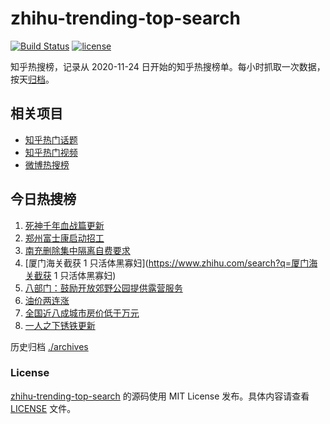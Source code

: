 # zhihu-trending-top-search

[![Build Status](https://github.com/justjavac/zhihu-trending-top-search/workflows/ci/badge.svg?branch=main)](https://github.com/justjavac/zhihu-trending-top-search/actions)
[![license](https://img.shields.io/github/license/justjavac/zhihu-trending-top-search)](https://github.com/justjavac/zhihu-trending-top-search/blob/main/LICENSE)

知乎热搜榜，记录从 2020-11-24 日开始的知乎热搜榜单。每小时抓取一次数据，按天[归档](./archives)。

## 相关项目

- [知乎热门话题](https://github.com/justjavac/zhihu-trending-hot-questions)
- [知乎热门视频](https://github.com/justjavac/zhihu-trending-hot-video)
- [微博热搜榜](https://github.com/justjavac/weibo-trending-hot-search)

## 今日热搜榜

<!-- BEGIN -->
<!-- 最后更新时间 Tue Nov 08 2022 13:23:15 GMT+0800 (China Standard Time) -->

1. [死神千年血战篇更新](https://www.zhihu.com/search?q=死神千年血战篇更新)
1. [郑州富士康启动招工](https://www.zhihu.com/search?q=郑州富士康启动招工)
1. [南充删除集中隔离自费要求](https://www.zhihu.com/search?q=南充删除集中隔离自费要求)
1. [厦门海关截获 1 只活体黑寡妇](https://www.zhihu.com/search?q=厦门海关截获 1 只活体黑寡妇)
1. [八部门：鼓励开放郊野公园提供露营服务](https://www.zhihu.com/search?q=八部门：鼓励开放郊野公园提供露营服务)
1. [油价两连涨](https://www.zhihu.com/search?q=油价两连涨)
1. [全国近八成城市房价低于万元](https://www.zhihu.com/search?q=全国近八成城市房价低于万元)
1. [一人之下锈铁更新](https://www.zhihu.com/search?q=一人之下锈铁更新)

<!-- END -->

历史归档 [./archives](./archives)

### License

[zhihu-trending-top-search](https://github.com/justjavac/zhihu-trending-top-search)
的源码使用 MIT License 发布。具体内容请查看 [LICENSE](./LICENSE) 文件。
